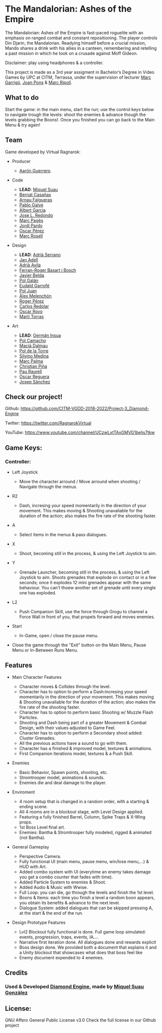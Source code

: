 ﻿# The Mandalorian: Ashes of the Empire

The Mandalorian: Ashes of the Empire is fast-paced roguelite with an emphasis on ranged combat and constant repositioning. The player controls Din Djarin, the Mandalorian. Readying himself before a crucial mission, Mando shares a drink with his allies in a canteen, remembering and retelling a past mission in which he took on a crusade against Moff Gideon.

Disclaimer: play using headphones & a controller.

This project is made as a 3rd year assigment in Bachelor’s Degree in Video Games by UPC at CITM, Terrassa, under the supervision of lecturer [Marc Garrigó](www.linkedin.com/in/mgarrigo/), [Joan Pons](https://www.linkedin.com/in/joanjoseppons/) & [Marc Ripoll](https://www.linkedin.com/in/marc-ripoll-tarr%C3%A9-2625303b/?originalSubdomain=es).

## What to do
Start the game: in the main menu, start the run; use the control keys below to navigate trough the levels: shoot the enemies & advance though the levels grabbing the Boons!. Once you finished you can go back to the Main Menu & try again!

## Team
Game developed by Virtual Ragnarok:

* Producer
	- [Aarón Guerrero](https://www.linkedin.com/in/aar%C3%B3n-guerrero-cruz-5a2333164/).

* Code
	- **LEAD**: [Miquel Suau](https://www.linkedin.com/in/miquel-suau-gonzalez/)
	- [Bernat Casañas](https://www.linkedin.com/in/bernat-casa%C3%B1as-masip-a91537160/)
	- [Arnau Falgueras](https://www.linkedin.com/in/arnau-falgueras-baa55a1b2/)
	- [Pablo Galve](https://www.linkedin.com/in/pablogalve/)
	- [Albert Garcia](https://www.linkedin.com/in/albert-garcia-belerda/)
	- [Jose L. Redondo](https://www.linkedin.com/in/jose-lu%C3%ADs-redondo-tello-44918b19b/)
	- [Marc Pagès](https://www.linkedin.com/in/marc-pagès-francesch-7206b3186/)
	- [Jordi Pardo](https://www.linkedin.com/in/jordi-pardo-gutierrez/)
	- [Oscar Pérez](https://www.linkedin.com/in/oscar-p%C3%A9rez-mart%C3%ADn-94a3a5196/)
	- [Marc Rosell](https://www.linkedin.com/in/marc-rosell-hernandez/)

* Design
	- **LEAD**: [Adrià Serrano](https://www.linkedin.com/in/adri%C3%A0-serrano-l%C3%B3pez-7196a91a3/)
	- [Jan Adell](https://www.linkedin.com/in/jan-adell-41a5341a3/)
	- [Adrià Avila](https://www.linkedin.com/in/adria-avila-borrallo-427705209/)
	- [Ferran-Roger Basart i Bosch](https://www.linkedin.com/in/ferran-roger-basart-i-bosch-606b5a195/)
	- [Javier Belda](https://www.linkedin.com/in/javier-belda-gonz%C3%A1lez-59718112b/)
	- [Pol Galán](https://www.linkedin.com/in/pol-galan-i-morales-884a8a209/)
	- [Eudald Garrofé](https://www.linkedin.com/in/eudald-garrof%C3%A9-flix-6a7427153/)
	- [Pol Juan](https://www.linkedin.com/in/pol-juan-santos-72004420a/)
	- [Àlex Melenchón](https://www.linkedin.com/in/alex-melench%C3%B3n-maza-a46981195/)
	- [Roger Pérez](https://github.com/Rugiacreed)
	- [Carlos Redolar](https://www.linkedin.com/in/carlos-redolar/)
	- [Óscar Royo](https://github.com/oscarroyo4)
	- [Martí Torras](https://www.linkedin.com/in/mart%C3%AD-torras-640466185/)

* Art
	- **LEAD**: [Germán Insua](https://www.linkedin.com/in/germaninsua/)
	- [Pol Camacho](https://www.linkedin.com/in/pol-camacho-banal-6611671a1/)
	- [Macià Dalmau](https://www.linkedin.com/in/maci%C3%A0-dalmau-roig-15204520a/)
	- [Pol de la Torre](https://www.linkedin.com/in/pol-de-la-torre-6b83b5171/)
	- [Silvino Medina](https://www.linkedin.com/in/silvino-medina-cardona-476558197/)
	- [Marc Palma](https://www.linkedin.com/in/marc-palma-0b804720a/)
	- [Christian Piña](https://www.linkedin.com/in/christian-p-9007b012a/)
	- [Pau Raurell](https://www.linkedin.com/in/pau-raurell-gomis-b0318b1b7/)
	- [Oscar Reguera](https://www.linkedin.com/in/oscarrep/)
	- [Josep Sánchez](https://www.josepsanchezarbona.com/)

## Check our project!

Github:		https://github.com/CITM-VGDD-2018-2022/Project-3_Diamond-Engine

Twitter:	https://twitter.com/RagnarokVirtual

YouTube:	https://www.youtube.com/channel/UCzwLxtTAxGMVG1belis7tkw

## Game Keys:

### Controller:

* Left Joystick
	- Move the character arround / Move arround when shooting / Navigate through the menus.

* R2
	- Dash, incresing your speed momentarily in the direction of your movement. This makes moving & Shooting unavaliable for the duration of the action; also makes the fire rate of the shooting faster.
	
* A
	- Select items in the menus & pass dialogues.
	
* X
	- Shoot, becoming still in the process, & using the Left Joystick to aim.
	
* Y
	- Grenade Launcher, becoming still in the process, & using the Left Joystick to aim. Shoots grenades that explode on contact or in a few seconds; once it explodes 12 mini grenades appear with the same behaviour. You can't thoew another set of grenade until every single one has exploded.

* L2
	- Push Companion Skill, use the force through Grogu to channel a Force Wall in front of you, that propels forward and moves enemies.

* Start
	- In-Game, open / close the pause menu.


- Close the game through the "Exit" button on the Main Menu, Pause Menu or In-Between Runs Menu.
 
## Features
* Main Character Features
	- Character moves & Collides through the level.
	- Character has to option to perform a Dash:incresing your speed momentarily in the direction of your movement. This makes moving & Shooting unavaliable for the duration of the action; also makes the fire rate of the shooting faster.
	- Character has to option to perform basic Shooting w/ Muzzle Flash Particles.
	- Shooting and Dash being part of a greater Movement & Combat Design, with their values adjusted to Game Feel.
	- Character has to option to perform a Secondary shoot added: Cluster Grenades.
	- All the previous actions have a sound to go with them.
	- Character has a finished & improved model, textures & animations.
	- First Companion iterations model, textures & a Push Skill.
	
* Enemies
	- Basic Behavior, Spawn points, shooting, etc.
	- Stromtrooper model, animations & sounds.
	- Enemies die and deal damage to the player.



* Enviroment
	- 4 room setup that is changed in a random order, with a starting & ending scene.
	- All 4 rooms are in a blockout stage, with Level Design applied.
	- Featuring a fully finished Barrel, Column, Spike Traps & X-Wing props.
	- 1st Boss Level final art.
	- Enemies: Bantha & Stromtrooper fully modeled, rigged & animated (not Bantha).

* General Gameplay
	- Perspective Camera.
	- Fully functional UI (main menu, pause menu, win/lose menu,...) & HUD with Art.
	- Added combo system with UI (everytime an enemy takes damage you get a combo counter that fades with time).
	- Added Particle System to enemies & Shoot.
	- Added Audio & Music with Wwise.
	- Full Loop: you can die, go through the levels and finish the 1st level.
	- Boons & Items: each time you finish a level a random boon appears, you obtain its benefits & advance to the next level.
	- Dialogue System: added dialogues that can be skipped pressing A, at the start & the end of the run.
	

* Design Prototype Features 
	- Lvl2 Blockout fully functional is done. Full game loop simulated: events, progression, traps, events, IA....
	- Narrative first iteration done. All dialogues done and rewards explicit
    - Boss design done. We provided both a document that explains it and a Unity blockout that showcases what does that boss feel like
	- Enemy document expended to 4 enemies.



## Credits

### Used & Developed [Diamond Engine](https://github.com/CITM-VGDD-2018-2022/Project-3_Diamond-Engine), made by [Miquel Suau Gonzàlez](https://github.com/MayKoder)


## License:
GNU Affero General Public License v3.0
Check the full license in our Github project
